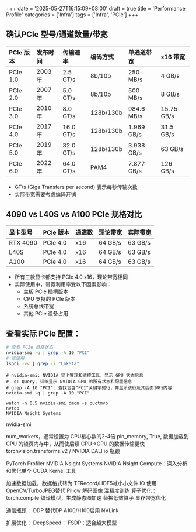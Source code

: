 +++
date = '2025-05-27T16:15:09+08:00'
draft = true
title = 'Performance Profile'
categories = ['Infra']
tags = ['Infra', 'PCIe']
+++

## 确认PCIe 型号/通道数量/带宽
| PCIe 版本 | 发布时间 | 传输速率 | 编码方式 | 单通道带宽 | x16 带宽 |
|:---------|:--------|:--------|:--------|:----------|:---------|
| PCIe 1.0 | 2003年 | 2.5 GT/s | 8b/10b | 250 MB/s | 4 GB/s |
| PCIe 2.0 | 2007年 | 5.0 GT/s | 8b/10b | 500 MB/s | 8 GB/s |
| PCIe 3.0 | 2010年 | 8.0 GT/s | 128b/130b | 984.6 MB/s | 15.75 GB/s |
| PCIe 4.0 | 2017年 | 16.0 GT/s | 128b/130b | 1.969 GB/s | 31.5 GB/s |
| PCIe 5.0 | 2019年 | 32.0 GT/s | 128b/130b | 3.938 GB/s | 63 GB/s |
| PCIe 6.0 | 2022年 | 64.0 GT/s | PAM4 | 7.877 GB/s | 126 GB/s |

- GT/s (Giga Transfers per second) 表示每秒传输次数
- 实际带宽需要考虑编码开销

## 4090 vs L40S vs A100 PCIe 规格对比
| 显卡型号 | PCIe 版本 | 通道数 | 理论带宽 | 实际带宽 |
|:--------|:---------|:------|:--------|:--------|
| RTX 4090 | PCIe 4.0 | x16 | 64 GB/s | 63 GB/s |
| L40S | PCIe 4.0 | x16 | 64 GB/s | 63 GB/s |
| A100 | PCIe 4.0 | x16 | 64 GB/s | 63 GB/s |

- 所有三款显卡都支持 PCIe 4.0 x16，理论带宽相同
- 实际使用中，带宽利用率受以下因素影响：
   - 主板 PCIe 插槽版本
   - CPU 支持的 PCIe 版本
   - 系统总线带宽
   - 其他 PCIe 设备占用

## 查看实际 PCIe 配置：
```bash
# 查看 PCIe 链路状态
nvidia-smi -q | grep -A 10 "PCI"
# 或使用
lspci -vv | grep -i "LnkSta"
```



```shell
# nvidia-smi: NVIDIA 显卡管理和监控工具，显示 GPU 状态信息
# -q: Query, 详细显示 NVIDIA GPU 的所有状态和配置信息
# grep -A 10 "PCI": 查找包含"PCI"关键字的行，并显示该行及其后面10行内容
nvidia-smi -q | grep -A 10 "PCI"
```


```shell
watch -n 0.5 nvidia-smi dmon -s puctmvb
nvtop
NVIDIA Nsight Systems
```



nvidia-smi

num_workers，通常设置为 CPU核心数的2-4倍
pin_memory, True, 数据加载到 CPU 的锁页内存中，从而使后续 CPU->GPU 的数据传输更快
torchvision.transforms.v2 / NVIDIA DALI
io 瓶颈

PyTorch Profiler
NVIDIA Nsight Systems
NVIDIA Nsight Compute：深入分析和优化单个 CUDA Kernel 工具

加速数据加载，数据格式转为 TFRecord/HDF5减小小文件 IO
使用OpenCV/TurboJPEG替代 Pillow 解码图像
混精度训练
算子优化：
torch.compile 编译模型，生成静态图加速
替换低效算子
显存带宽优化

通信瓶颈：
DDP 替代DP
A100/H100启用 NVLink

扩展优化：
DeepSpeed：
FSDP：适合超大模型
